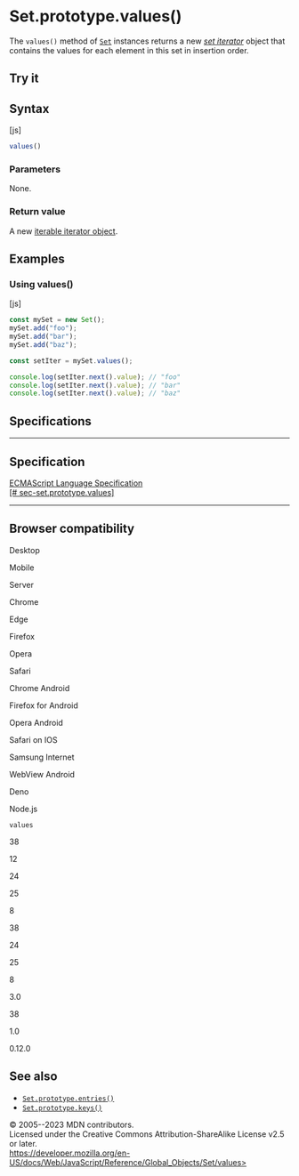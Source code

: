 Set.prototype.values()
======================

 
The `values()` method of [`Set`](../set) instances returns a new *[set
iterator](../iterator)* object that contains the values for each element
in this set in insertion order.


 
Try it 
------

 



 
Syntax
------

 
 
 
[js]


```js
values()
```




 
### Parameters

 
None.



 
### Return value 

 
A new [iterable iterator object](../iterator).



 
Examples
--------


 
### Using values() 

 
 
 
[js]


```js
const mySet = new Set();
mySet.add("foo");
mySet.add("bar");
mySet.add("baz");

const setIter = mySet.values();

console.log(setIter.next().value); // "foo"
console.log(setIter.next().value); // "bar"
console.log(setIter.next().value); // "baz"
```




Specifications
--------------

 
  -----------------------------------------------------------------------------------------------------------------------
  Specification
  -----------------------------------------------------------------------------------------------------------------------
  [ECMAScript Language Specification\
  [\#
  sec-set.prototype.values]](https://tc39.es/ecma262/multipage/keyed-collections.html#sec-set.prototype.values)

  -----------------------------------------------------------------------------------------------------------------------


Browser compatibility 
---------------------

 


Desktop

Mobile

Server

Chrome

Edge

Firefox

Opera

Safari

Chrome Android

Firefox for Android

Opera Android

Safari on IOS

Samsung Internet

WebView Android

Deno

Node.js

`values`

38

12

24

25

8

38

24

25

8

3.0

38

1.0

0.12.0

 
See also 
--------

 
-   [`Set.prototype.entries()`](entries)
-   [`Set.prototype.keys()`](keys)



 
© 2005--2023 MDN contributors.\
Licensed under the Creative Commons Attribution-ShareAlike License v2.5
or later.\
https://developer.mozilla.org/en-US/docs/Web/JavaScript/Reference/Global_Objects/Set/values>

